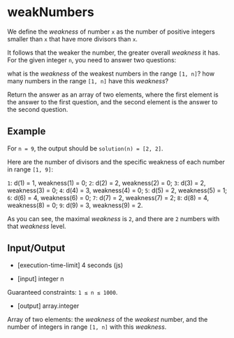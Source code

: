 # weakNumbers

We define the _weakness_ of number `x` as the number of positive integers smaller than `x` that have more divisors than `x`.

It follows that the weaker the number, the greater overall _weakness_ it has. For the given integer `n`, you need to answer two questions:

what is the _weakness_ of the weakest numbers in the range `[1, n]`?
how many numbers in the range `[1, n]` have this _weakness_?

Return the answer as an array of two elements, where the first element is the answer to the first question, and the second element is the answer to the second question.

## Example

For `n = 9`, the output should be
`solution(n) = [2, 2]`.

Here are the number of divisors and the specific weakness of each number in range `[1, 9]`:

`1`: d(1) = 1, weakness(1) = 0;
`2`: d(2) = 2, weakness(2) = 0;
`3`: d(3) = 2, weakness(3) = 0;
`4`: d(4) = 3, weakness(4) = 0;
`5`: d(5) = 2, weakness(5) = 1;
`6`: d(6) = 4, weakness(6) = 0;
`7`: d(7) = 2, weakness(7) = 2;
`8`: d(8) = 4, weakness(8) = 0;
`9`: d(9) = 3, weakness(9) = 2.

As you can see, the maximal _weakness_ is `2`, and there are `2` numbers with that _weakness_ level.

## Input/Output

-   [execution-time-limit] 4 seconds (js)

-   [input] integer n

Guaranteed constraints:
`1 ≤ n ≤ 1000`.

-   [output] array.integer

Array of two elements: the _weakness_ of the _weakest_ number, and the number of integers in range `[1, n]` with this _weakness_.
